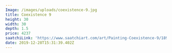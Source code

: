 ```yaml
---
Image: /images/uploads/coexistence-9.jpg
title: Coexistence 9
height: 30
width: 30
depth: 1.5
price: 4237
saatchiLink: 'https://www.saatchiart.com/art/Painting-Coexistence-9/189576/4204721/view'
date: 2019-12-28T15:31:39.402Z
---
```


